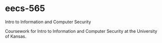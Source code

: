 # eecs-565
Intro to Information and Computer Security

Coursework for Intro to Information and Computer Security at the University of Kansas.
